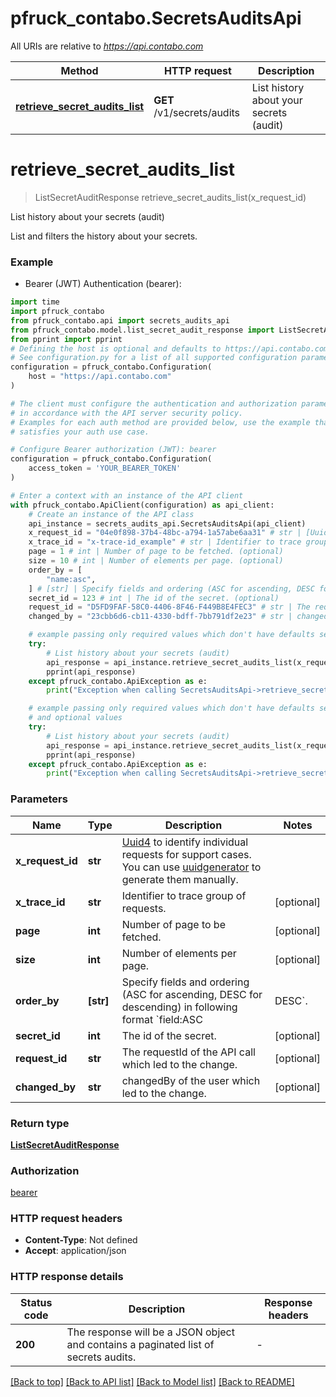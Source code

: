 # pfruck_contabo.SecretsAuditsApi

All URIs are relative to *https://api.contabo.com*

Method | HTTP request | Description
------------- | ------------- | -------------
[**retrieve_secret_audits_list**](SecretsAuditsApi.md#retrieve_secret_audits_list) | **GET** /v1/secrets/audits | List history about your secrets (audit)


# **retrieve_secret_audits_list**
> ListSecretAuditResponse retrieve_secret_audits_list(x_request_id)

List history about your secrets (audit)

List and filters the history about your secrets.

### Example

* Bearer (JWT) Authentication (bearer):

```python
import time
import pfruck_contabo
from pfruck_contabo.api import secrets_audits_api
from pfruck_contabo.model.list_secret_audit_response import ListSecretAuditResponse
from pprint import pprint
# Defining the host is optional and defaults to https://api.contabo.com
# See configuration.py for a list of all supported configuration parameters.
configuration = pfruck_contabo.Configuration(
    host = "https://api.contabo.com"
)

# The client must configure the authentication and authorization parameters
# in accordance with the API server security policy.
# Examples for each auth method are provided below, use the example that
# satisfies your auth use case.

# Configure Bearer authorization (JWT): bearer
configuration = pfruck_contabo.Configuration(
    access_token = 'YOUR_BEARER_TOKEN'
)

# Enter a context with an instance of the API client
with pfruck_contabo.ApiClient(configuration) as api_client:
    # Create an instance of the API class
    api_instance = secrets_audits_api.SecretsAuditsApi(api_client)
    x_request_id = "04e0f898-37b4-48bc-a794-1a57abe6aa31" # str | [Uuid4](https://en.wikipedia.org/wiki/Universally_unique_identifier#Version_4_(random)) to identify individual requests for support cases. You can use [uuidgenerator](https://www.uuidgenerator.net/version4) to generate them manually.
    x_trace_id = "x-trace-id_example" # str | Identifier to trace group of requests. (optional)
    page = 1 # int | Number of page to be fetched. (optional)
    size = 10 # int | Number of elements per page. (optional)
    order_by = [
        "name:asc",
    ] # [str] | Specify fields and ordering (ASC for ascending, DESC for descending) in following format `field:ASC|DESC`. (optional)
    secret_id = 123 # int | The id of the secret. (optional)
    request_id = "D5FD9FAF-58C0-4406-8F46-F449B8E4FEC3" # str | The requestId of the API call which led to the change. (optional)
    changed_by = "23cbb6d6-cb11-4330-bdff-7bb791df2e23" # str | changedBy of the user which led to the change. (optional)

    # example passing only required values which don't have defaults set
    try:
        # List history about your secrets (audit)
        api_response = api_instance.retrieve_secret_audits_list(x_request_id)
        pprint(api_response)
    except pfruck_contabo.ApiException as e:
        print("Exception when calling SecretsAuditsApi->retrieve_secret_audits_list: %s\n" % e)

    # example passing only required values which don't have defaults set
    # and optional values
    try:
        # List history about your secrets (audit)
        api_response = api_instance.retrieve_secret_audits_list(x_request_id, x_trace_id=x_trace_id, page=page, size=size, order_by=order_by, secret_id=secret_id, request_id=request_id, changed_by=changed_by)
        pprint(api_response)
    except pfruck_contabo.ApiException as e:
        print("Exception when calling SecretsAuditsApi->retrieve_secret_audits_list: %s\n" % e)
```


### Parameters

Name | Type | Description  | Notes
------------- | ------------- | ------------- | -------------
 **x_request_id** | **str**| [Uuid4](https://en.wikipedia.org/wiki/Universally_unique_identifier#Version_4_(random)) to identify individual requests for support cases. You can use [uuidgenerator](https://www.uuidgenerator.net/version4) to generate them manually. |
 **x_trace_id** | **str**| Identifier to trace group of requests. | [optional]
 **page** | **int**| Number of page to be fetched. | [optional]
 **size** | **int**| Number of elements per page. | [optional]
 **order_by** | **[str]**| Specify fields and ordering (ASC for ascending, DESC for descending) in following format &#x60;field:ASC|DESC&#x60;. | [optional]
 **secret_id** | **int**| The id of the secret. | [optional]
 **request_id** | **str**| The requestId of the API call which led to the change. | [optional]
 **changed_by** | **str**| changedBy of the user which led to the change. | [optional]

### Return type

[**ListSecretAuditResponse**](ListSecretAuditResponse.md)

### Authorization

[bearer](../README.md#bearer)

### HTTP request headers

 - **Content-Type**: Not defined
 - **Accept**: application/json


### HTTP response details

| Status code | Description | Response headers |
|-------------|-------------|------------------|
**200** | The response will be a JSON object and contains a paginated list of secrets audits. |  -  |

[[Back to top]](#) [[Back to API list]](../README.md#documentation-for-api-endpoints) [[Back to Model list]](../README.md#documentation-for-models) [[Back to README]](../README.md)


